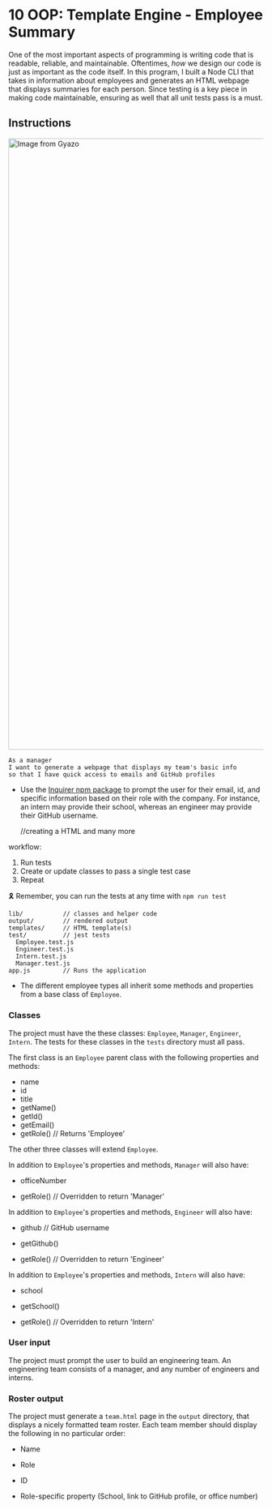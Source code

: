 

#  10 OOP: Template Engine - Employee Summary

One of the most important aspects of programming is writing code that is readable, reliable, and maintainable. Oftentimes, *how* we design our code is just as important as the code itself. In this program, I built a Node CLI that takes in information about employees and generates an HTML webpage that displays summaries for each person. Since testing is a key piece in making code maintainable, ensuring as well that all unit tests pass is a must.


## Instructions
<a href="https://gyazo.com/402ae12e88d33ce0c3a2fa134e1834bc"><img src="https://i.gyazo.com/402ae12e88d33ce0c3a2fa134e1834bc.gif" alt="Image from Gyazo" width="1207.5"/></a>

```
As a manager
I want to generate a webpage that displays my team's basic info
so that I have quick access to emails and GitHub profiles
```


* Use the [Inquirer npm package](https://github.com/SBoudrias/Inquirer.js/) to prompt the user for their email, id, and specific information based on their role with the company. For instance, an intern may provide their school, whereas an engineer may provide their GitHub username.

   //creating a HTML and many more 



 workflow:

1. Run tests
2. Create or update classes to pass a single test case
3. Repeat

🎗 Remember, you can run the tests at any time with `npm run test`


```
lib/           // classes and helper code
output/        // rendered output
templates/     // HTML template(s)
test/          // jest tests
  Employee.test.js
  Engineer.test.js
  Intern.test.js
  Manager.test.js
app.js         // Runs the application
```



* The different employee types all inherit some methods and properties from a base class of `Employee`.




### Classes
The project must have the these classes: `Employee`, `Manager`, `Engineer`,
`Intern`. The tests for these classes in the `tests` directory must all pass.

The first class is an `Employee` parent class with the following properties and
methods:

  * name
  * id
  * title
  * getName()
  * getId()
  * getEmail()
  * getRole() // Returns 'Employee'

The other three classes will extend `Employee`. 

In addition to `Employee`'s properties and methods, `Manager` will also have:

  * officeNumber

  * getRole() // Overridden to return 'Manager'

In addition to `Employee`'s properties and methods, `Engineer` will also have:

  * github  // GitHub username

  * getGithub()

  * getRole() // Overridden to return 'Engineer'

In addition to `Employee`'s properties and methods, `Intern` will also have:

  * school 

  * getSchool()

  * getRole() // Overridden to return 'Intern'

### User input

The project must prompt the user to build an engineering team. An engineering
team consists of a manager, and any number of engineers and interns.

### Roster output

The project must generate a `team.html` page in the `output` directory, that displays a nicely formatted team roster. Each team member should display the following in no particular order:

  * Name

  * Role

  * ID

  * Role-specific property (School, link to GitHub profile, or office number)






